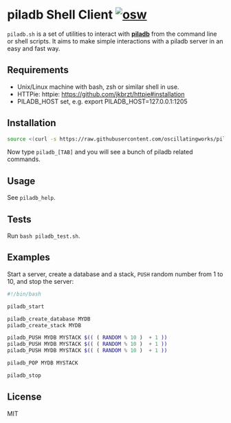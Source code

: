 piladb Shell Client [![osw](https://img.shields.io/badge/%E2%89%85osw-supported-blue.svg)](http://oscillating.works)
===================

`piladb.sh` is a set of utilities to interact with [**piladb**](https://www.piladb.org)
from the command line or shell scripts. It aims to make simple interactions with a piladb server
in an easy and fast way.

Requirements
------------

* Unix/Linux machine with bash, zsh or similar shell in use.
* HTTPie: httpie: https://github.com/jkbrzt/httpie#installation
* PILADB_HOST set, e.g. export PILADB_HOST=127.0.0.1:1205

Installation
------------

```bash
source <(curl -s https://raw.githubusercontent.com/oscillatingworks/piladb-sh/master/piladb.sh)
```

Now type `piladb_[TAB]` and you will see a bunch of piladb related commands.

Usage
-----

See `piladb_help`.

Tests
-----

Run `bash piladb_test.sh`.

Examples
--------

Start a server, create a database and a stack, `PUSH` random number
from 1 to 10, and stop the server:

```bash
#!/bin/bash

piladb_start

piladb_create_database MYDB
piladb_create_stack MYDB

piladb_PUSH MYDB MYSTACK $(( ( RANDOM % 10 )  + 1 ))
piladb_PUSH MYDB MYSTACK $(( ( RANDOM % 10 )  + 1 ))
piladb_PUSH MYDB MYSTACK $(( ( RANDOM % 10 )  + 1 ))

piladb_POP MYDB MYSTACK

piladb_stop
```

License
-------

MIT
